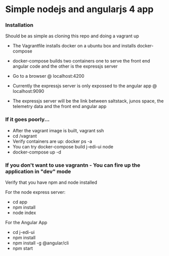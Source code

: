 #   Simple nodejs and angularjs 4 app

### Installation

Should be as simple as cloning this repo and doing a vagrant up

- The Vagrantfile installs docker on a ubuntu box and installs docker-compose
- docker-compose builds two containers one to serve the front end angular code and the other is the expressjs server
- Go to a browser @ localhost:4200

- Currently the expressjs server is only expossed to the angular app @ localhost:9090
- The expressjs server will be the link between saltstack, junos space, the telemetry data and the front end angular app

### If it goes poorly...

- After the vagrant image is built, vagrant ssh
- cd /vagrant
- Verify containers are up:  docker ps -a
- You can try docker-compose build j-edi-ui node
- docker-compose up -d

###  If you don't want to use vagrantn - You can fire up the application in "dev" mode

Verify that you have npm and node installed

For the node express server:

- cd app
- npm install
- node index

For the Angular App

- cd j-edi-ui
- npm install
- npm install -g @angular/cli
- npm start


